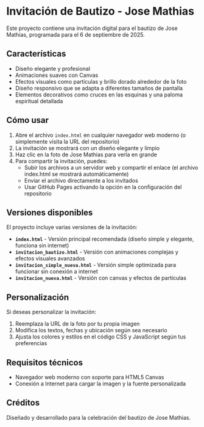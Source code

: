# Invitación de Bautizo - Jose Mathias

Este proyecto contiene una invitación digital para el bautizo de Jose Mathias, programada para el 6 de septiembre de 2025.

## Características

- Diseño elegante y profesional
- Animaciones suaves con Canvas
- Efectos visuales como partículas y brillo dorado alrededor de la foto
- Diseño responsivo que se adapta a diferentes tamaños de pantalla
- Elementos decorativos como cruces en las esquinas y una paloma espiritual detallada

## Cómo usar

1. Abre el archivo `index.html` en cualquier navegador web moderno (o simplemente visita la URL del repositorio)
2. La invitación se mostrará con un diseño elegante y limpio
3. Haz clic en la foto de Jose Mathias para verla en grande
4. Para compartir la invitación, puedes:
   - Subir los archivos a un servidor web y compartir el enlace (el archivo index.html se mostrará automáticamente)
   - Enviar el archivo directamente a los invitados
   - Usar GitHub Pages activando la opción en la configuración del repositorio

## Versiones disponibles

El proyecto incluye varias versiones de la invitación:

- **`index.html`** - Versión principal recomendada (diseño simple y elegante, funciona sin internet)
- **`invitacion_bautizo.html`** - Versión con animaciones complejas y efectos visuales avanzados
- **`invitacion_simple_nueva.html`** - Versión simple optimizada para funcionar sin conexión a internet
- **`invitacion_nueva.html`** - Versión con canvas y efectos de partículas

## Personalización

Si deseas personalizar la invitación:

1. Reemplaza la URL de la foto por tu propia imagen
2. Modifica los textos, fechas y ubicación según sea necesario
3. Ajusta los colores y estilos en el código CSS y JavaScript según tus preferencias

## Requisitos técnicos

- Navegador web moderno con soporte para HTML5 Canvas
- Conexión a Internet para cargar la imagen y la fuente personalizada

## Créditos

Diseñado y desarrollado para la celebración del bautizo de Jose Mathias.
